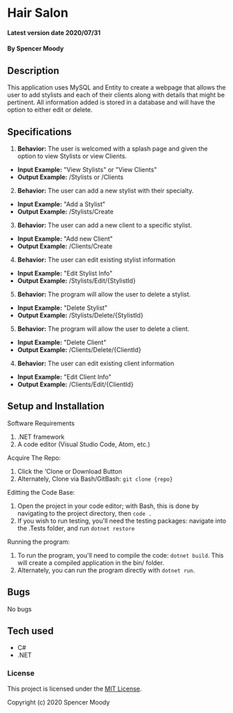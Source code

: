 # Hair Salon

#### Latest version date 2020/07/31

#### By Spencer Moody

## Description
This application uses MySQL and Entity to create a webpage that allows the user to add stylists and each of their clients along with details that might be pertinent. All information added is stored in a database and will have the option to either edit or delete.

## Specifications

1. **Behavior:** The user is welcomed with a splash page and given the option to view Stylists or view Clients.
* **Input Example:** "View Stylists" or "View Clients"
* **Output Example:** /Stylists or /Clients 

2. **Behavior:** The user can add a new stylist with their specialty.
* **Input Example:** "Add a Stylist"
* **Output Example:** /Stylists/Create

3. **Behavior:** The user can add a new client to a specific stylist.
* **Input Example:** "Add new Client"
* **Output Example:** /Clients/Create

4. **Behavior:** The user can edit existing stylist information
* **Input Example:** "Edit Stylist Info"
* **Output Example:** /Stylists/Edit/{StylistId}

5. **Behavior:** The program will allow the user to delete a stylist.
* **Input Example:** "Delete Stylist"
* **Output Example:** /Stylists/Delete/{StylistId}

5. **Behavior:** The program will allow the user to delete a client.
* **Input Example:** "Delete Client"
* **Output Example:** /Clients/Delete/{ClientId}

4. **Behavior:** The user can edit existing client information
* **Input Example:** "Edit Client Info"
* **Output Example:** /Clients/Edit/{ClientId}

## Setup and Installation

Software Requirements
1. .NET framework
2. A code editor (Visual Studio Code, Atom, etc.)

Acquire The Repo:
1. Click the 'Clone or Download Button
2. Alternately, Clone via Bash/GitBash: `git clone {repo}`

Editting the Code Base:
1. Open the project in your code editor; with Bash, this is done by navigating to the project directory, then `code .`
2. If you wish to run testing, you'll need the testing packages: navigate into the .Tests folder, and run `dotnet restore`

Running the program:
1. To run the program, you'll need to compile the code: `dotnet build`. This will create a compiled application in the bin/ folder.
2. Alternately, you can run the program directly with `dotnet run`.

## Bugs

No bugs

## Tech used

* C#
* .NET

### License

This project is licensed under the [MIT License](https://opensource.org/licenses/MIT).

Copyright (c) 2020 Spencer Moody
